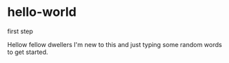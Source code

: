 # hello-world
first step

Hellow fellow dwellers
I'm new to this and just typing some random words to get started.


